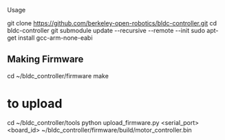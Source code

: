 Usage

git clone https://github.com/berkeley-open-robotics/bldc-controller.git
cd bldc-controller
git submodule update --recursive --remote --init
sudo apt-get install gcc-arm-none-eabi


## Making Firmware
cd ~/bldc_controller/firmware
make

# to upload
cd ~/bldc_controller/tools
python upload_firmware.py <serial_port> <board_id> ~/bldc_controller/firmware/build/motor_controller.bin
